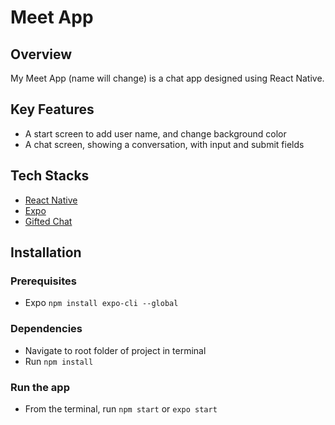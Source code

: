 # Meet App

## Overview

My Meet App (name will change) is a chat app designed using React Native.

## Key Features

- A start screen to add user name, and change background color
- A chat screen, showing a conversation, with input and submit fields

## Tech Stacks

- [React Native](https://reactnative.dev/)
- [Expo](https://expo.dev/)
- [Gifted Chat](https://github.com/FaridSafi/react-native-gifted-chat)

## Installation

### Prerequisites

- Expo `npm install expo-cli --global`

### Dependencies

- Navigate to root folder of project in terminal
- Run `npm install`

### Run the app

- From the terminal, run `npm start` or `expo start`
